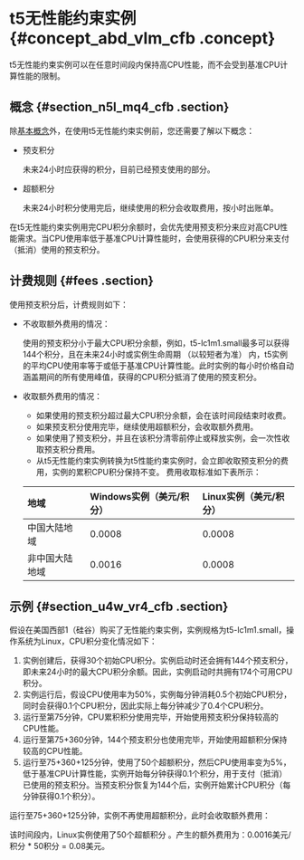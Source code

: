 # t5无性能约束实例 {#concept_abd_vlm_cfb .concept}

t5无性能约束实例可以在任意时间段内保持高CPU性能，而不会受到基准CPU计算性能的限制。

## 概念 {#section_n5l_mq4_cfb .section}

除[基本概念](intl.zh-CN/实例/实例规格族/突发型/什么是t5突发性能实例.md#)外，在使用t5无性能约束实例前，您还需要了解以下概念：

-   预支积分

    未来24小时应获得的积分，目前已经预支使用的部分。

-   超额积分

    未来24小时积分使用完后，继续使用的积分会收取费用，按小时出账单。


在t5无性能约束实例用完CPU积分余额时，会优先使用预支积分来应对高CPU性能需求。当CPU使用率低于基准CPU计算性能时，会使用获得的CPU积分来支付（抵消）使用的预支积分。

## 计费规则 {#fees .section}

使用预支积分后，计费规则如下：

-   不收取额外费用的情况：

    使用的预支积分小于最大CPU积分余额，例如，t5-lc1m1.small最多可以获得144个积分，且在未来24小时或实例生命周期 （以较短者为准） 内，t5实例的平均CPU使用率等于或低于基准CPU计算性能。此时实例的每小时价格自动涵盖期间的所有使用峰值，获得的CPU积分抵消了使用的预支积分。

-   收取额外费用的情况：

    -   如果使用的预支积分超过最大CPU积分余额，会在该时间段结束时收费。
    -   如果预支积分使用完毕，继续使用超额积分，会收取额外费用。
    -   如果使用了预支积分，并且在该积分清零前停止或释放实例，会一次性收取预支积分费用。
    -   从t5无性能约束实例转换为t5性能约束实例时，会立即收取预支积分的费用，实例的累积CPU积分保持不变。
    费用收取标准如下表所示：

    |地域|Windows实例（美元/积分）|Linux实例（美元/积分）|
    |:-|:---------------|:-------------|
    |中国大陆地域|0.0008|0.0008|
    |非中国大陆地域|0.0016|0.0008|


## 示例 {#section_u4w_vr4_cfb .section}

假设在美国西部1（硅谷）购买了无性能约束实例，实例规格为t5-lc1m1.small，操作系统为Linux，CPU积分变化情况如下：

1.  实例创建后，获得30个初始CPU积分。实例启动时还会拥有144个预支积分，即未来24小时的最大CPU积分余额。因此，实例启动时共拥有174个可用CPU积分。
2.  实例运行后，假设CPU使用率为50%，实例每分钟消耗0.5个初始CPU积分，同时会获得0.1个CPU积分，因此实际上每分钟减少了0.4个CPU积分。
3.  运行至第75分钟，CPU累积积分使用完毕，开始使用预支积分保持较高的CPU性能。
4.  运行至第75+360分钟，144个预支积分也使用完毕，开始使用超额积分保持较高的CPU性能。
5.  运行至75+360+125分钟，使用了50个超额积分，然后CPU使用率变为5%，低于基准CPU计算性能，实例开始每分钟获得0.1个积分，用于支付（抵消）已使用的预支积分。当预支积分恢复为144个后，实例开始累计CPU积分（每分钟获得0.1个积分）。

运行至75+360+125分钟，实例不再使用超额积分，此时会收取额外费用：

该时间段内，Linux实例使用了50个超额积分 。产生的额外费用为：0.0016美元/积分 \* 50积分 = 0.08美元。

